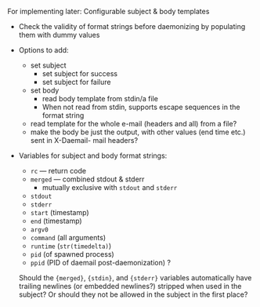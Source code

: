 For implementing later: Configurable subject & body templates

- Check the validity of format strings before daemonizing by populating them
  with dummy values

- Options to add:
    - set subject
        - set subject for success
        - set subject for failure
    - set body
        - read body template from stdin/a file
        - When not read from stdin, supports escape sequences in the format
          string
    - read template for the whole e-mail (headers and all) from a file?
    - make the body be just the output, with other values (end time etc.) sent
      in X-Daemail- mail headers?

- Variables for subject and body format strings:
    - `rc` — return code
    - `merged` — combined stdout & stderr
        - mutually exclusive with `stdout` and `stderr`
    - `stdout`
    - `stderr`
    - `start` (timestamp)
    - `end` (timestamp)
    - `argv0`
    - `command` (all arguments)
    - `runtime` (`str(timedelta)`)
    - `pid` (of spawned process)
    - `ppid` (PID of daemail post-daemonization) ?

    Should the `{merged}`, `{stdin}`, and `{stderr}` variables automatically
    have trailing newlines (or embedded newlines?) stripped when used in the
    subject?  Or should they not be allowed in the subject in the first place?
